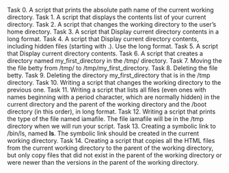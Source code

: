 Task 0. A script that prints the absolute path name of the current working directory.
Task 1. A script that displays the contents list of your current directory.
Task 2. A script that changes the working directory to the user’s home directory.
Task 3. A script that Display current directory contents in a long format.
Task 4. A script that Display current directory contents, including hidden files (starting with .). Use the long format.
Task 5. A script that Display current directory contents.
Task 6. A script that creates a directory named my_first_directory in the /tmp/ directory.
Task 7. Moving the the file betty from /tmp/ to /tmp/my_first_directory.
Task 8. Deleting the file betty.
Task 9. Deleting the directory my_first_directory that is in the /tmp directory.
Task 10. Writing a script that changes the working directory to the previous one.
Task 11. Writing  a script that lists all files (even ones with names beginning with a period character, which are normally hidden) in the current directory and the parent of the working directory and the /boot directory (in this order), in long format.
Task 12. Writing a script that prints the type of the file named iamafile. The file iamafile will be in the /tmp directory when we will run your script.
Task 13. Creating a symbolic link to /bin/ls, named __ls__. The symbolic link should be created in the current working directory.
Task 14. Creating a script that copies all the HTML files from the current working directory to the parent of the working directory, but only copy files that did not exist in the parent of the working directory or were newer than the versions in the parent of the working directory.
